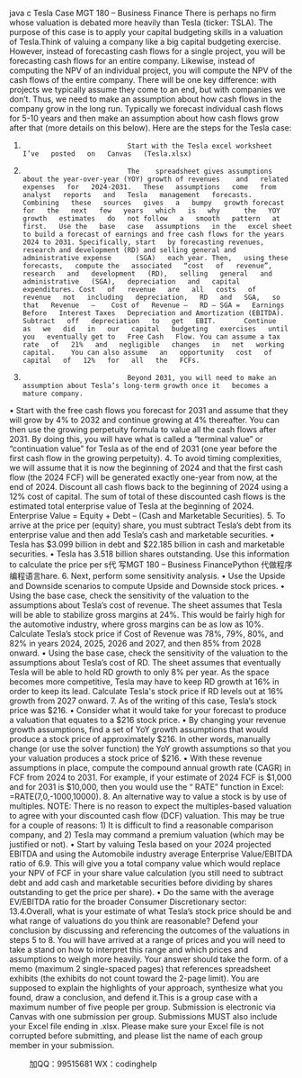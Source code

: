 java c
Tesla   Case 
MGT 180 – Business Finance 
There   is   perhaps   no firm whose valuation   is debated   more   heavily than Tesla   (ticker: TSLA). The   purpose   of this case   is to   apply your capital   budgeting skills   in   a valuation   of Tesla.Think   of   valuing   a   company   like   a   big   capital   budgeting   exercise. However,   instead   of   forecasting   cash   flows   for   a   single   project,   you   will   be forecasting   cash flows   for   an   entire   company.       Likewise,   instead   of   computing   the   NPV   of   an   individual   project,   you   will   compute   the   NPV   of   the   cash   flows   of   the   entire   company. There   will   be   one   key   difference:   with   projects   we typically   assume they   come to   an   end,   but   with   companies we   don’t. Thus, we   need to   make   an   assumption   about   how   cash flows   in the   company   grow in   the long run. Typically we forecast individual cash flows for 5-10 years and   then make an   assumption   about   how   cash   flows   grow   after   that   (more   details   on   this   below). Here   are   the   steps   for   the Tesla   case:
1.                               Start with the Tesla excel worksheet   I’ve   posted   on   Canvas   (Tesla.xlsx)
2.                               The    spreadsheet gives assumptions about the year-over-year (YOY) growth of revenues    and   related   expenses   for   2024-2031.   These   assumptions   come   from   analyst   reports   and   Tesla   management   forecasts.   Combining   these   sources   gives   a   bumpy   growth forecast   for   the   next   few   years   which   is   why      the   YOY   growth   estimates   do   not follow   a   smooth   pattern   at   first.   Use the   base   case   assumptions   in the   excel sheet to build a forecast of earnings and free cash flows for the years 2024 to 2031. Specifically, start   by forecasting revenues, research and development (RD) and selling general and administrative expense      (SGA)   each year. Then,   using these forecasts,   compute the   associated   “cost   of   revenue”,   research   and   development   (RD),   selling   general   and   administrative   (SGA),   depreciation   and   capital   expenditures. Cost   of   revenue   are   all   costs   of   revenue   not   including   depreciation,   RD   and   SGA,   so   that   Revenue   –    Cost of   Revenue –   RD – SGA =   Earnings   Before   Interest Taxes   Depreciation and Amortization (EBITDA).      Subtract   off   depreciation   to   get   EBIT.       Continue   as   we   did   in   our   capital   budgeting   exercises   until   you   eventually get to   Free Cash   Flow. You can assume a tax   rate   of   21%   and   negligible   changes   in   net   working      capital.    You can also assume   an   opportunity   cost   of capital   of   12%   for   all   the   FCFs.
3.                               Beyond 2031, you will need to make an assumption about Tesla’s long-term growth once it   becomes a   mature company.
•          Start with the free cash flows you forecast for 2031 and assume that they will grow   by 4% to   2032   and continue growing at 4% thereafter.   You can then use the growing perpetuity formula to value   all   the   cash   flows   after   2031.       By   doing   this,   you   will   have   what   is   called   a   “terminal   value”   or   “continuation   value”   for   Tesla   as   of   the   end   of   2031   (one   year   before   the   first   cash   flow   in   the   growing   perpetuity).
4.                               To   avoid   timing   complexities,   we   will   assume   that   it   is   now   the   beginning   of   2024   and   that   the   first   cash flow   (the   2024   FCF)   will   be   generated   exactly   one-year from   now,   at the   end   of   2024.   Discount   all   cash   flows    back   to   the   beginning   of   2024 using   a    12%   cost   of   capital. The sum of   total of   these discounted cash flows is the estimated total enterprise value of   Tesla at the beginning of 2024.    Enterprise   Value =   Equity +   Debt –   (Cash and   Marketable Securities). 
5.                               To   arrive   at the   price   per   (equity)   share, you   must   subtract Tesla’s   debt from   its   enterprise   value   and then add Tesla’s cash and   marketable   securities.
•          Tesla   has $3.099   billion   in debt   and   $22.185   billion   in cash   and   marketable   securities.
•          Tesla   has 3.518   billion shares   outstanding.   Use this   information to   calculate   the   price   per   s代 写MGT 180 – Business FinancePython
代做程序编程语言hare.
6.                               Next,   perform   some   sensitivity   analysis.
•          Use the   Upside   and   Downside   scenarios to   compute   Upside   and   Downside   stock   prices.
•          Using the   base   case,   check   the   sensitivity   of   the   valuation   to   the   assumptions   about   Tesla’s   cost   of revenue.   The sheet assumes that   Tesla will be able to stabilize gross margins at 24%. This would   be   fairly   high   for the   automotive   industry,   where   gross   margins   can   be   as   low   as   10%.   Calculate   Tesla’s   stock   price   if   Cost   of   Revenue   was   78%,   79%,   80%,   and   82%   in   years   2024,   2025, 2026      and 2027, and then 85%   from   2028   onward.
•          Using the   base case,   check the   sensitivity   of   the   valuation   to   the   assumptions   about   Tesla’s   cost   of   RD.    The sheet assumes that eventually Tesla will   be   able to   hold   RD   growth   to   only   8%   per   year. As the space   becomes   more competitive, Tesla   may   have to   keep   RD growth   at   16%   in order to   keep   its   lead. Calculate Tesla's stock   price   if   RD   levels out   at   16% growth   from   2027   onward.
7.                               As of the writing of this   case,   Tesla’s   stock   price   was   $216.
•          Consider what   it would take for   your   forecast   to   produce   a   valuation   that   equates   to   a   $216 stock   price.
•          By   changing your   revenue growth   assumptions,   find   a   set   of   YoY   growth   assumptions   that   would   produce   a   stock   price   of   approximately   $216.      In   other   words,   manually   change   (or   use   the solver   function)   the   YoY   growth   assumptions so that you your valuation   produces a   stock   price   of   $216. 
•          With these   revenue   assumptions   in   place, compute   the   compound   annual   growth   rate   (CAGR)   in      FCF   from   2024   to   2031.    For   example,    if   your   estimate   of   2024    FCF    is   $1,000   and   for   2031    is   $10,000, then you would   use the “   RATE” function   in   Excel: =RATE(7,0,-1000,10000).
8.                               An alternative way to value   a   stock   is   by   use   of   multiples.   NOTE:   There   is   no   reason   to   expect   the   multiples-based valuation to   agree with your   discounted   cash flow   (DCF) valuation.      This   may   be   true   for      a couple of reasons: 1)   It is difficult to find a   reasonable comparison   company,   and   2) Tesla   may command      a   premium valuation   (which   may   be justified or   not).
•          Start   by   valuing   Tesla   based   on   your   2024   projected   EBITDA   and   using   the   Automobile   industry      average   Enterprise   Value/EBITDA   ratio   of   6.9.   This   will   give   you   a   total   company   value   which   would   replace your   NPV of FCF in your share value calculation (you   still   need to   subtract   debt   and   add   cash   and   marketable   securities   before   dividing   by   shares   outstanding   to   get   the   price   per   share).
•          Do   the   same   with   the   average    EV/EBITDA   ratio   for   the    broader   Consumer   Discretionary   sector:   13.4.Overall, what   is your estimate   of what Tesla’s   stock   price   should   be   and   what   range   of   valuations   do   you   think are reasonable? Defend    your conclusion by discussing and referencing      the      outcomes of the   valuations   in   steps   5 to   8. You will   have   arrived   at   a   range   of   prices   and you   will   need   to   take   a   stand   on   how to interpret this range and which prices and assumptions to weigh more   heavily. Your answer should   take    the form. of a memo (maximum 2 single-spaced      pages)    that      references      spreadsheet      exhibits   (the   exhibits   do   not   count   toward   the   2-page   limit).
You   are   supposed   to   explain   the   highlights of your approach, synthesize   what   you found,   draw   a   conclusion, and   defend   it.This is a group case with a maximum number of five people   per group.    Submission is   electronic via Canvas   with   one   submission   per   group. Submissions   MUST   also   include   your   Excel   file   ending   in   .xlsx.       Please   make   sure   your   Excel   file   is   not   corrupted   before   submitting,   and   please   list   the   name   of   each   group   member   in your submission.




         
加QQ：99515681  WX：codinghelp
